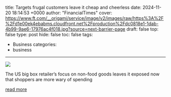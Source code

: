 title: Targets frugal customers leave it cheap and cheerless
date: 2024-11-20 18:14:53 +0000
author: "FinancialTimes"
cover: https://www.ft.com/__origami/service/image/v2/images/raw/https%3A%2F%2Fd1e00ek4ebabms.cloudfront.net%2Fproduction%2Fdc0818e1-1dab-4b99-9ae6-17976ac4f018.jpg?source=next-barrier-page
draft: false
top: false
type: post
hide: false
toc: false
tags:
  - Business
categories:
  - business
---

![](https://www.ft.com/__origami/service/image/v2/images/raw/https%3A%2F%2Fd1e00ek4ebabms.cloudfront.net%2Fproduction%2Fdc0818e1-1dab-4b99-9ae6-17976ac4f018.jpg?source=next-barrier-page)

The US big box retailer’s focus on non-food goods leaves it exposed now that shoppers are more wary of spending

[read more](https://www.ft.com/content/6aaa48a1-24bd-4b31-8100-56473ab66312)
